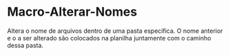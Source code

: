 # Macro-Alterar-Nomes
Altera o nome de arquivos dentro de uma pasta específica. O nome anterior e o a ser alterado são colocados na planilha juntamente com o caminho dessa pasta.
